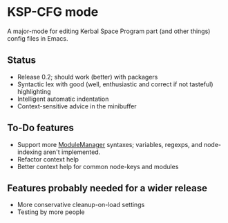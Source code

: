 # KSP-CFG mode

A major-mode for editing Kerbal Space Program part (and other things) config files in Emacs.

## Status

* Release 0.2; should work (better) with packagers
* Syntactic lex with good (well, enthusiastic and correct if not tasteful) highlighting
* Intelligent automatic indentation
* Context-sensitive advice in the minibuffer

## To-Do features

* Support more [ModuleManager](https://github.com/sarbian/ModuleManager) syntaxes; variables, regexps, and node-indexing aren't implemented.
* Refactor context help
* Better context help for common node-keys and modules

## Features probably needed for a wider release

* More conservative cleanup-on-load settings
* Testing by more people
